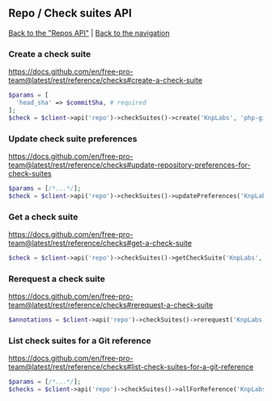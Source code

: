 ## Repo / Check suites API
[Back to the "Repos API"](../repos.md) | [Back to the navigation](../README.md)

### Create a check suite

https://docs.github.com/en/free-pro-team@latest/rest/reference/checks#create-a-check-suite

```php
$params = [
  'head_sha' => $commitSha, # required
];
$check = $client->api('repo')->checkSuites()->create('KnpLabs', 'php-github-api', $params);
```

### Update check suite preferences

https://docs.github.com/en/free-pro-team@latest/rest/reference/checks#update-repository-preferences-for-check-suites

```php
$params = [/*...*/];
$check = $client->api('repo')->checkSuites()->updatePreferences('KnpLabs', 'php-github-api', $params);
```

### Get a check suite

https://docs.github.com/en/free-pro-team@latest/rest/reference/checks#get-a-check-suite

```php
$check = $client->api('repo')->checkSuites()->getCheckSuite('KnpLabs', 'php-github-api', $checkSuiteId);
```

### Rerequest a check suite

https://docs.github.com/en/free-pro-team@latest/rest/reference/checks#rerequest-a-check-suite

```php
$annotations = $client->api('repo')->checkSuites()->rerequest('KnpLabs', 'php-github-api', $checkSuiteId);
```


### List check suites for a Git reference

https://docs.github.com/en/free-pro-team@latest/rest/reference/checks#list-check-suites-for-a-git-reference

```php
$params = [/*...*/];
$checks = $client->api('repo')->checkSuites()->allForReference('KnpLabs', 'php-github-api', $reference, $params);
```
